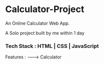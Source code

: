 
 <h1>Calculator-Project</h1>
<p>An Online Calculator Web App.</p>
<p>A Solo project built by me within 1 day</p>
<h3>Tech Stack : HTML | CSS | JavaScript</h3>
Features :
---> Calculator

